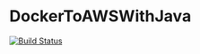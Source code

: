 # DockerToAWSWithJava

[![Build Status](https://travis-ci.org/rafael-queiroz/DockerToAWSWithJava.svg?branch=master)](https://travis-ci.org/rafael-queiroz/DockerToAWSWithJava)
